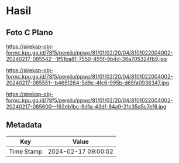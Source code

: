 # Hasil

## Foto C Plano

https://sirekap-obj-formc.kpu.go.id/78f5/pemilu/ppwp/81/01/02/20/04/8101022004002-20240217-085542--1f51ba81-7550-495f-9b4d-36a705324fb9.jpg

https://sirekap-obj-formc.kpu.go.id/78f5/pemilu/ppwp/81/01/02/20/04/8101022004002-20240217-085551--b4651264-5d9c-4fc6-995b-d65fa0936347.jpg

https://sirekap-obj-formc.kpu.go.id/78f5/pemilu/ppwp/81/01/02/20/04/8101022004002-20240217-085600--192db1bc-9d1a-43df-84a9-21c35d5c7ef6.jpg


## Metadata

| Key        | Value               |
| ---------- | ------------------- |
| Time Stamp | 2024-02-17 09:00:02 |



